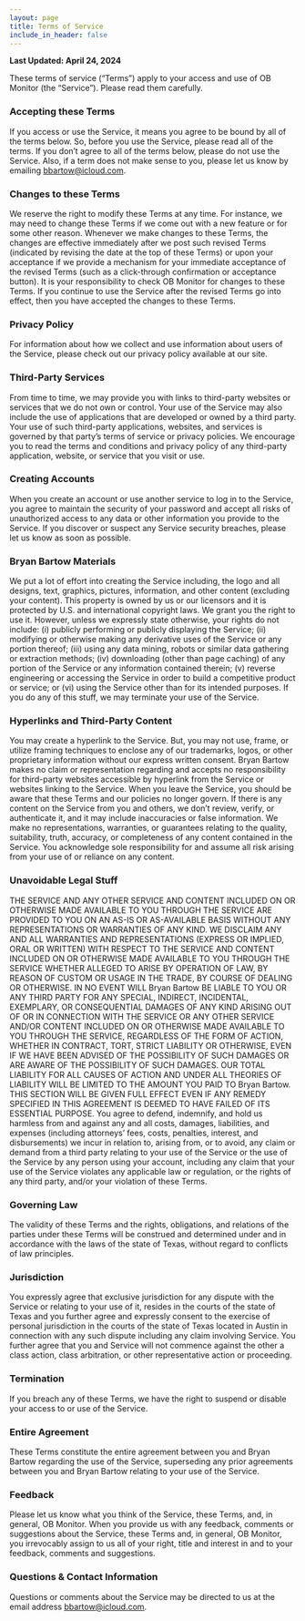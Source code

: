 ```yaml
---
layout: page
title: Terms of Service
include_in_header: false
---
```


**Last Updated: April 24, 2024**

These terms of service (“Terms”) apply to your access and use of OB Monitor (the “Service”). Please read them carefully.
### Accepting these Terms
If you access or use the Service, it means you agree to be bound by all of the terms below. So, before you use the Service, please read all of the terms. If you don’t agree to all of the terms below, please do not use the Service. Also, if a term does not make sense to you, please let us know by emailing [bbartow@icloud.com](mailto://bbartow@icloud.com).
### Changes to these Terms
We reserve the right to modify these Terms at any time. For instance, we may need to change these Terms if we come out with a new feature or for some other reason.
Whenever we make changes to these Terms, the changes are effective immediately after we post such revised Terms (indicated by revising the date at the top of these Terms) or upon your acceptance if we provide a mechanism for your immediate acceptance of the revised Terms (such as a click-through confirmation or acceptance button). It is your responsibility to check OB Monitor for changes to these Terms.
If you continue to use the Service after the revised Terms go into effect, then you have accepted the changes to these Terms.
### Privacy Policy
For information about how we collect and use information about users of the Service, please check out our privacy policy available at our site.
### Third-Party Services
From time to time, we may provide you with links to third-party websites or services that we do not own or control. Your use of the Service may also include the use of applications that are developed or owned by a third party. Your use of such third-party applications, websites, and services is governed by that party’s terms of service or privacy policies. We encourage you to read the terms and conditions and privacy policy of any third-party application, website, or service that you visit or use.
### Creating Accounts
When you create an account or use another service to log in to the Service, you agree to maintain the security of your password and accept all risks of unauthorized access to any data or other information you provide to the Service.
If you discover or suspect any Service security breaches, please let us know as soon as possible.
### Bryan Bartow Materials
We put a lot of effort into creating the Service including, the logo and all designs, text, graphics, pictures, information, and other content (excluding your content). This property is owned by us or our licensors and it is protected by U.S. and international copyright laws. We grant you the right to use it.
However, unless we expressly state otherwise, your rights do not include: (i) publicly performing or publicly displaying the Service; (ii) modifying or otherwise making any derivative uses of the Service or any portion thereof; (iii) using any data mining, robots or similar data gathering or extraction methods; (iv) downloading (other than page caching) of any portion of the Service or any information contained therein; (v) reverse engineering or accessing the Service in order to build a competitive product or service; or (vi) using the Service other than for its intended purposes. If you do any of this stuff, we may terminate your use of the Service.
### Hyperlinks and Third-Party Content
You may create a hyperlink to the Service. But, you may not use, frame, or utilize framing techniques to enclose any of our trademarks, logos, or other proprietary information without our express written consent.
Bryan Bartow makes no claim or representation regarding and accepts no responsibility for third-party websites accessible by hyperlink from the Service or websites linking to the Service. When you leave the Service, you should be aware that these Terms and our policies no longer govern.
If there is any content on the Service from you and others, we don’t review, verify, or authenticate it, and it may include inaccuracies or false information. We make no representations, warranties, or guarantees relating to the quality, suitability, truth, accuracy, or completeness of any content contained in the Service. You acknowledge sole responsibility for and assume all risk arising from your use of or reliance on any content.
### Unavoidable Legal Stuff
THE SERVICE AND ANY OTHER SERVICE AND CONTENT INCLUDED ON OR OTHERWISE MADE AVAILABLE TO YOU THROUGH THE SERVICE ARE PROVIDED TO YOU ON AN AS-IS OR AS-AVAILABLE BASIS WITHOUT ANY REPRESENTATIONS OR WARRANTIES OF ANY KIND. WE DISCLAIM ANY AND ALL WARRANTIES AND REPRESENTATIONS (EXPRESS OR IMPLIED, ORAL OR WRITTEN) WITH RESPECT TO THE SERVICE AND CONTENT INCLUDED ON OR OTHERWISE MADE AVAILABLE TO YOU THROUGH THE SERVICE WHETHER ALLEGED TO ARISE BY OPERATION OF LAW, BY REASON OF CUSTOM OR USAGE IN THE TRADE, BY COURSE OF DEALING OR OTHERWISE.
IN NO EVENT WILL Bryan Bartow BE LIABLE TO YOU OR ANY THIRD PARTY FOR ANY SPECIAL, INDIRECT, INCIDENTAL, EXEMPLARY, OR CONSEQUENTIAL DAMAGES OF ANY KIND ARISING OUT OF OR IN CONNECTION WITH THE SERVICE OR ANY OTHER SERVICE AND/OR CONTENT INCLUDED ON OR OTHERWISE MADE AVAILABLE TO YOU THROUGH THE SERVICE, REGARDLESS OF THE FORM OF ACTION, WHETHER IN CONTRACT, TORT, STRICT LIABILITY OR OTHERWISE, EVEN IF WE HAVE BEEN ADVISED OF THE POSSIBILITY OF SUCH DAMAGES OR ARE AWARE OF THE POSSIBILITY OF SUCH DAMAGES. OUR TOTAL LIABILITY FOR ALL CAUSES OF ACTION AND UNDER ALL THEORIES OF LIABILITY WILL BE LIMITED TO THE AMOUNT YOU PAID TO Bryan Bartow. THIS SECTION WILL BE GIVEN FULL EFFECT EVEN IF ANY REMEDY SPECIFIED IN THIS AGREEMENT IS DEEMED TO HAVE FAILED OF ITS ESSENTIAL PURPOSE.
You agree to defend, indemnify, and hold us harmless from and against any and all costs, damages, liabilities, and expenses (including attorneys’ fees, costs, penalties, interest, and disbursements) we incur in relation to, arising from, or to avoid, any claim or demand from a third party relating to your use of the Service or the use of the Service by any person using your account, including any claim that your use of the Service violates any applicable law or regulation, or the rights of any third party, and/or your violation of these Terms.
### Governing Law
The validity of these Terms and the rights, obligations, and relations of the parties under these Terms will be construed and determined under and in accordance with the laws of the state of Texas, without regard to conflicts of law principles.
### Jurisdiction
You expressly agree that exclusive jurisdiction for any dispute with the Service or relating to your use of it, resides in the courts of the state of Texas and you further agree and expressly consent to the exercise of personal jurisdiction in the courts of the state of Texas located in Austin in connection with any such dispute including any claim involving Service. You further agree that you and Service will not commence against the other a class action, class arbitration, or other representative action or proceeding.
### Termination
If you breach any of these Terms, we have the right to suspend or disable your access to or use of the Service.
### Entire Agreement
These Terms constitute the entire agreement between you and Bryan Bartow regarding the use of the Service, superseding any prior agreements between you and Bryan Bartow relating to your use of the Service.
### Feedback
Please let us know what you think of the Service, these Terms, and, in general, OB Monitor. When you provide us with any feedback, comments or suggestions about the Service, these Terms and, in general, OB Monitor, you irrevocably assign to us all of your right, title and interest in and to your feedback, comments and suggestions.
### Questions & Contact Information
Questions or comments about the Service may be directed to us at the email address [bbartow@icloud.com](mailto://bbartow@icloud.com).
